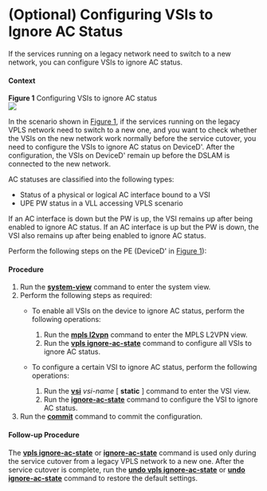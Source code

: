 (Optional) Configuring VSIs to Ignore AC Status
===============================================

If the services running on a legacy network need to switch to a new network, you can configure VSIs to ignore AC status.

#### Context

**Figure 1** Configuring VSIs to ignore AC status  
![](figure/en-us_image_0000002040250016.png)

In the scenario shown in [Figure 1](#EN-US_TASK_0172370100__fig_dc_vrp_vpls_cfg_500601), if the services running on the legacy VPLS network need to switch to a new one, and you want to check whether the VSIs on the new network work normally before the service cutover, you need to configure the VSIs to ignore AC status on DeviceD'. After the configuration, the VSIs on DeviceD' remain up before the DSLAM is connected to the new network.

AC statuses are classified into the following types:

* Status of a physical or logical AC interface bound to a VSI
* UPE PW status in a VLL accessing VPLS scenario

If an AC interface is down but the PW is up, the VSI remains up after being enabled to ignore AC status. If an AC interface is up but the PW is down, the VSI also remains up after being enabled to ignore AC status.

Perform the following steps on the PE (DeviceD' in [Figure 1](#EN-US_TASK_0172370100__fig_dc_vrp_vpls_cfg_500601)):


#### Procedure

1. Run the [**system-view**](cmdqueryname=system-view) command to enter the system view.
2. Perform the following steps as required:
   * To enable all VSIs on the device to ignore AC status, perform the following operations:
     
     1. Run the [**mpls l2vpn**](cmdqueryname=mpls+l2vpn) command to enter the MPLS L2VPN view.
     2. Run the [**vpls ignore-ac-state**](cmdqueryname=vpls+ignore-ac-state) command to configure all VSIs to ignore AC status.
   * To configure a certain VSI to ignore AC status, perform the following operations:
     
     1. Run the [**vsi**](cmdqueryname=vsi) *vsi-name* [ **static** ] command to enter the VSI view.
     2. Run the [**ignore-ac-state**](cmdqueryname=ignore-ac-state) command to configure the VSI to ignore AC status.
3. Run the [**commit**](cmdqueryname=commit) command to commit the configuration.

#### Follow-up Procedure

The [**vpls ignore-ac-state**](cmdqueryname=vpls+ignore-ac-state) or [**ignore-ac-state**](cmdqueryname=ignore-ac-state) command is used only during the service cutover from a legacy VPLS network to a new one. After the service cutover is complete, run the [**undo vpls ignore-ac-state**](cmdqueryname=undo+vpls+ignore-ac-state) or [**undo ignore-ac-state**](cmdqueryname=undo+ignore-ac-state) command to restore the default settings.